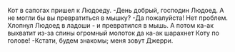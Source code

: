   Кот в сапогах пришел к Людоеду.
-День добрый, господин Людоед. А не могли бы вы превратиться в мышку?
-Да пожалуйста! Нет проблем.
Хлопнул Людоед в ладоши - и превратился в мышь. А потом ка-ак выхватит из-за спины огромный молоток да ка-ак шарахнет Коту по голове!
-Кстати, будем знакомы; меня зовут Джерри.    